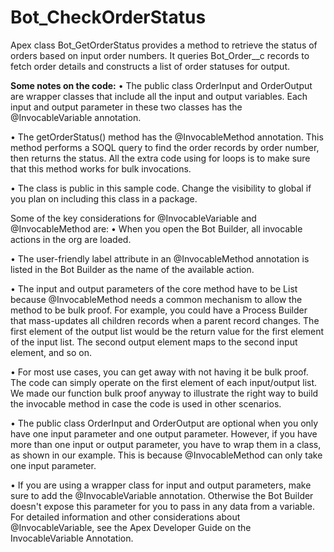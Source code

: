 # Bot_CheckOrderStatus
Apex class Bot_GetOrderStatus provides a method to retrieve the status of orders based on input order numbers. 
It queries Bot_Order__c records to fetch order details and constructs a list of order statuses for output.

<b>Some notes on the code:</b>
• The public class OrderInput and OrderOutput are wrapper classes that include all the input and output variables. Each
input and output parameter in these two classes has the @InvocableVariable annotation.

• The getOrderStatus() method has the @InvocableMethod annotation. This method performs a SOQL query to
find the order records by order number, then returns the status. All the extra code using for loops is to make sure that this
method works for bulk invocations.

• The class is public in this sample code. Change the visibility to global if you plan on including this class in a package.


Some of the key considerations for @InvocableVariable and @InvocableMethod are:
• When you open the Bot Builder, all invocable actions in the org are loaded.

• The user-friendly label attribute in an @InvocableMethod annotation is listed in the Bot Builder as the name of the available
action.

• The input and output parameters of the core method have to be List<DataType> because @InvocableMethod needs
a common mechanism to allow the method to be bulk proof. For example, you could have a Process Builder that mass-updates
all children records when a parent record changes. The first element of the output list would be the return value for the first
element of the input list. The second output element maps to the second input element, and so on.
  
• For most use cases, you can get away with not having it be bulk proof. The code can simply operate on the first element of each
input/output list. We made our function bulk proof anyway to illustrate the right way to build the invocable method in case the
code is used in other scenarios.
  
• The public class OrderInput and OrderOutput are optional when you only have one input parameter and one output
parameter. However, if you have more than one input or output parameter, you have to wrap them in a class, as shown in our
example. This is because @InvocableMethod can only take one input parameter. 
  
• If you are using a wrapper class for input and output parameters, make sure to add the @InvocableVariable annotation.
Otherwise the Bot Builder doesn't expose this parameter for you to pass in any data from a variable. For detailed information
and other considerations about @InvocableVariable, see the Apex Developer Guide on the InvocableVariable
Annotation.
  

